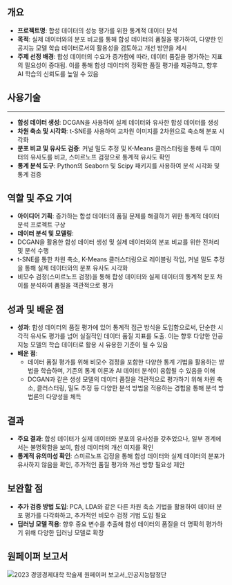 ## **개요**

- **프로젝트명**: 합성 데이터의 성능 평가를 위한 통계적 데이터 분석
- **목적**: 실제 데이터와의 분포 비교를 통해 합성 데이터의 품질을 평가하여, 다양한 인공지능 모델 학습 데이터로서의 활용성을 검토하고 개선 방안을 제시
- **주제 선정 배경**: 합성 데이터의 수요가 증가함에 따라, 데이터 품질을 평가하는 지표의 필요성이 증대됨. 이를 통해 합성 데이터의 정확한 품질 평가를 제공하고, 향후 AI 학습의 신뢰도를 높일 수 있음

## 사용기술

---

- **합성 데이터 생성**: DCGAN을 사용하여 실제 데이터와 유사한 합성 데이터를 생성
- **차원 축소 및 시각화**: t-SNE를 사용하여 고차원 이미지를 2차원으로 축소해 분포 시각화
- **분포 비교 및 유사도 검증**: 커널 밀도 추정 및 K-Means 클러스터링을 통해 두 데이터의 유사도를 비교, 스미르노프 검정으로 통계적 유사도 확인
- **통계 분석 도구**: Python의 Seaborn 및 Scipy 패키지를 사용하여 분석 시각화 및 통계 검증

## **역할 및 주요 기여**

- **아이디어 기획**: 증가하는 합성 데이터의 품질 문제를 해결하기 위한 통계적 데이터 분석 프로젝트 구상
- **데이터 분석 및 모델링**:
- DCGAN을 활용한 합성 데이터 생성 및 실제 데이터와의 분포 비교를 위한 전처리 및 분석 수행
- t-SNE를 통한 차원 축소, K-Means 클러스터링으로 레이블링 작업, 커널 밀도 추정을 통해 실제 데이터와의 분포 유사도 시각화
- 비모수 검정(스미르노프 검정)을 통해 합성 데이터와 실제 데이터의 통계적 분포 차이를 분석하여 품질을 객관적으로 평가

## **성과 및 배운 점**

- **성과**: 합성 데이터의 품질 평가에 있어 통계적 접근 방식을 도입함으로써, 단순한 시각적 유사도 평가를 넘어 실질적인 데이터 품질 지표를 도출. 이는 향후 다양한 인공지능 모델의 학습 데이터로 활용 시 유용한 기준이 될 수 있음
- **배운 점**:
    - 데이터 품질 평가를 위해 비모수 검정을 포함한 다양한 통계 기법을 활용하는 방법을 학습하며, 기존의 통계 이론과 AI 데이터 분석이 융합될 수 있음을 이해
    - DCGAN과 같은 생성 모델의 데이터 품질을 객관적으로 평가하기 위해 차원 축소, 클러스터링, 밀도 추정 등 다양한 분석 방법을 적용하는 경험을 통해 분석 방법론의 다양성을 체득

## 결과

- **주요 결과**: 합성 데이터가 실제 데이터와 분포의 유사성을 갖추었으나, 일부 경계에서는 불명확함을 보여, 합성 데이터의 개선 여지를 확인
- **통계적 유의미성 확인**: 스미르노프 검정을 통해 합성 데이터와 실제 데이터의 분포가 유사하지 않음을 확인, 추가적인 품질 평가와 개선 방향 필요성 제안

## 보완할 점

- **추가 검증 방법 도입**: PCA, LDA와 같은 다른 차원 축소 기법을 활용하여 데이터 분포 평가를 다각화하고, 추가적인 비모수 검정 기법 도입 필요
- **딥러닝 모델 적용**: 향후 중요 변수를 추출해 합성 데이터의 품질을 더 명확히 평가하기 위해 다양한 딥러닝 모델로 확장

## 원페이퍼 보고서
![2023 경영경제대학 학술제 원페이퍼 보고서_인공지능탐정단](https://github.com/user-attachments/assets/b6c2fc45-d893-4869-9425-54c12328c210)

